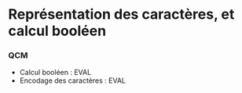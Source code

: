 # Représentation des caractères, et calcul booléen

### QCM 
* Calcul booléen : EVAL [](https://genumsi.inria.fr/qcm.php?h=ad010d22a2c95d2eae983952e3ea6d37)
* Encodage des caractères : EVAL [](https://genumsi.inria.fr/qcm.php?h=6c9dcb5a512377adf0f3d0ab04a129d3)

